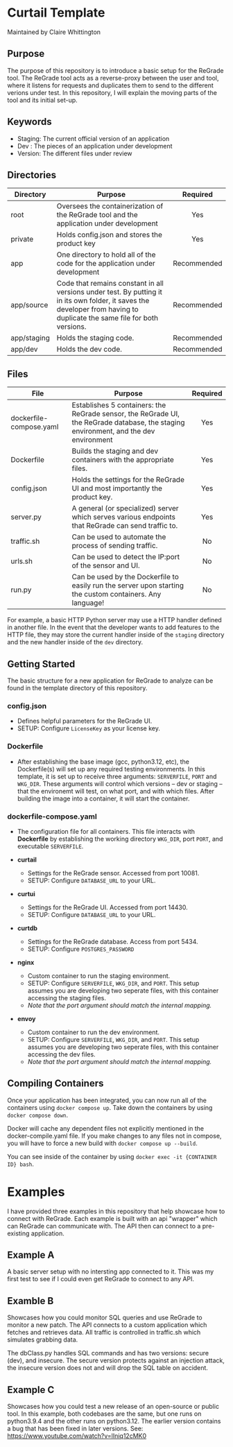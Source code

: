 # Curtail Template
Maintained by Claire Whittington

## Purpose
The purpose of this repository is to introduce a basic setup for the ReGrade tool. 
The ReGrade tool acts as a reverse-proxy between the user and tool, where it listens for requests and duplicates 
them to send to the different verions under test.
In this repository, I will explain the moving parts of the tool and its initial set-up.

**Keywords**
-
* Staging: The current official version of an application
* Dev    : The pieces of an application under development
* Version: The different files under review

**Directories**
-
| Directory                   | Purpose       |Required          | 
| -------------          | ------------- |  :-------------: |
| root       | Oversees the containerization of the ReGrade tool and the application under development | Yes | 
| private    | Holds config.json and stores the product key  | Yes |
| app        | One directory to hold all of the code for the application under development  | Recommended |
| app/source | Code that remains constant in all versions under test. By putting it in its own folder, it saves the developer from having to duplicate the same file for both versions. |  Recommended |
| app/staging| Holds the staging code.  |  Recommended |
| app/dev    | Holds the dev code.      |  Recommended |

**Files**
-
| File                   | Purpose       |Required          | 
| -------------          | ------------- |  :-------------: |
| dockerfile-compose.yaml| Establishes 5 containers: the ReGrade sensor, the ReGrade UI, the ReGrade database, the staging environment, and the dev environment | Yes | 
| Dockerfile             | Builds the staging and dev containers with the appropriate files.  | Yes |
| config.json            | Holds the settings for the ReGrade UI and most importantly the product key.  | Yes |
| server.py             | A general (or specialized) server which serves various endpoints that ReGrade can send traffic to. | Yes |
| traffic.sh             | Can be used to automate the process of sending traffic.  |  No |
| urls.sh                | Can be used to detect the IP:port of the sensor and UI.  |  No |
| run.py                 | Can be used by the Dockerfile to easily run the server upon starting the custom containers. Any language! |  No |

For example, a basic HTTP Python server may use a HTTP handler defined in another file.
In the event that the developer wants to add features to the HTTP file, they may store the 
current handler inside of the `staging` directory and the new handler inside of the `dev` directory.

## Getting Started
The basic structure for a new application for ReGrade to analyze can be found in the template directory of this repository. 

### config.json
 * Defines helpful parameters for the ReGrade UI.
 * SETUP: Configure `LicenseKey` as your license key.

### Dockerfile
 * After establishing the base image (gcc, python3.12, etc), the Dockerfile(s) will set up any required testing environments. In this template, it is set up to receive three arguments: `SERVERFILE`, `PORT` and `WKG_DIR`. These arguments will control which versions – dev or staging – that the environemt will test, on what port, and with which files. After building the image into a container, it will start the container.

### dockerfile-compose.yaml
* The configuration file for all containers. This file interacts with **Dockerfile** by establishing the working directory `WKG_DIR`,
port `PORT`, and executable `SERVERFILE`. 

* **curtail** 
  * Settings for the ReGrade sensor. Accessed from port 10081.
  * SETUP: Configure `DATABASE_URL` to your URL.

* **curtui**
  * Settings for the ReGrade UI. Accessed from port 14430.
  * SETUP: Configure `DATABASE_URL` to your URL.

* **curtdb**
  * Settings for the ReGrade database. Access from port 5434.
  * SETUP: Configure `POSTGRES_PASSWORD`

* **nginx**
  * Custom container to run the staging environment.
  * SETUP: Configure `SERVERFILE`, `WKG_DIR`, and `PORT`. This setup assumes you are developing two seperate files, with this container accessing the staging files.
  * _Note that the port argument should match the internal mapping._

* **envoy**
  * Custom container to run the dev environment.
  * SETUP: Configure `SERVERFILE`, `WKG_DIR`, and `PORT`. This setup assumes you are developing two seperate files, with this container accessing the dev files.
  * _Note that the port argument should match the internal mapping._

## Compiling Containers
Once your application has been integrated, you can now run all of the containers using `docker compose up`.
Take down the containers by using `docker compose down`.

Docker will cache any dependent files not explicitly mentioned in the docker-compile.yaml file. If you make changes to any files not in compose, you will have to force a new build with `docker compose up --build`.

You can see inside of the container by using `docker exec -it {CONTAINER ID} bash`.

# Examples
I have provided three examples in this repository that help showcase how to connect with ReGrade. Each example is built with an api "wrapper" which can ReGrade can communicate with. The API then can connect to a pre-existing application.

## Example A
A basic server setup with no intersting app connected to it. This was my first test to see if I could even get ReGrade to connect to any API.

## Examble B
Showcases how you could monitor SQL queries and use ReGrade to monitor a new patch. The API connects to a custom application which fetches and retrieves data. All traffic is controlled in traffic.sh which simulates grabbing data. 

The dbClass.py handles SQL commands and has two versions: secure (dev), and insecure. The secure version protects against an injection attack, the insecure version does not and will drop the SQL table on accident.

## Example C
Showcases how you could test a new release of an open-source or public tool. In this example, both codebases are the same, but one runs on python3.9.4 and the other runs on python3.12. The earlier version contains a bug that has been fixed in later versions. See: https://www.youtube.com/watch?v=lIniq12cMK0

